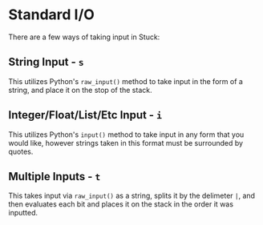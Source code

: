 # Standard I/O

There are a few ways of taking input in Stuck:

## String Input - `s`

This utilizes Python's `raw_input()` method to take input in the form of a string, and place it on the stop of the stack.

## Integer/Float/List/Etc Input - `i`

This utilizes Python's `input()` method to take input in any form that you would like, however strings taken in this format must be surrounded by quotes.

## Multiple Inputs - `t`

This takes input via `raw_input()` as a string, splits it by the delimeter `|`, and then evaluates each bit and places it on the stack in the order it was inputted.